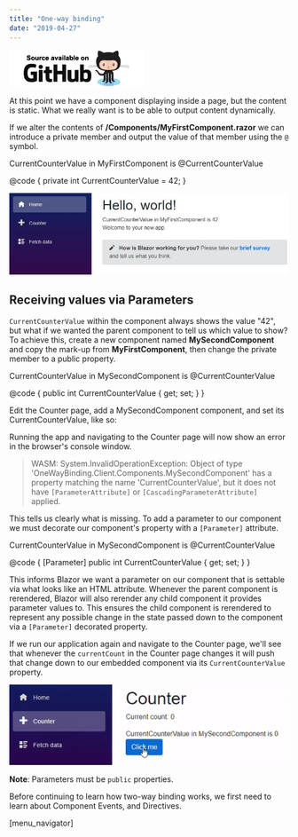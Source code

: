 ```yaml
---
title: "One-way binding"
date: "2019-04-27"
---
```


[![](images/SourceLink.png)](https://github.com/mrpmorris/blazor-university/tree/master/src/Components/OneWayBinding)

At this point we have a component displaying inside a page, but the content is static. What we really want is to be able to output content dynamically.

If we alter the contents of **/Components/MyFirstComponent.razor** we can introduce a private member and output the value of that member using the `@` symbol.

<div>
	CurrentCounterValue in MyFirstComponent is @CurrentCounterValue
</div>

@code {
  private int CurrentCounterValue = 42;
}

![](images/MyFirstBoundComponent.jpg)

## Receiving values via Parameters

`CurrentCounterValue` within the component always shows the value "42", but what if we wanted the parent component to tell us which value to show? To achieve this, create a new component named **MySecondComponent** and copy the mark-up from **MyFirstComponent**, then change the private member to a public property.

<div>
	CurrentCounterValue in MySecondComponent is @CurrentCounterValue
</div>

@code {
	public int CurrentCounterValue { get; set; }
}

Edit the Counter page, add a MySecondComponent component, and set its CurrentCounterValue, like so:

<MySecondComponent CurrentCounterValue=@currentCount/>

Running the app and navigating to the Counter page will now show an error in the browser's console window.

> WASM: System.InvalidOperationException: Object of type 'OneWayBinding.Client.Components.MySecondComponent' has a property matching the name 'CurrentCounterValue', but it does not have `[ParameterAttribute]` or `[CascadingParameterAttribute]` applied.

This tells us clearly what is missing. To add a parameter to our component we must decorate our component's property with a `[Parameter]` attribute.

<div>
	CurrentCounterValue in MySecondComponent is @CurrentCounterValue
</div>

@code {
	[Parameter]
	public int CurrentCounterValue { get; set; }
}

This informs Blazor we want a parameter on our component that is settable via what looks like an HTML attribute. Whenever the parent component is rerendered, Blazor will also rerender any child component it provides parameter values to. This ensures the child component is rerendered to represent any possible change in the state passed down to the component via a `[Parameter]` decorated property.

If we run our application again and navigate to the Counter page, we'll see that whenever the `currentCount` in the Counter page changes it will push that change down to our embedded component via its `CurrentCounterValue` property.

![](images/OneWayParameterBinding.gif)

**Note**: Parameters must be `public` properties.

Before continuing to learn how two-way binding works, we first need to learn about Component Events, and Directives.

\[menu\_navigator\]
